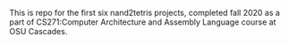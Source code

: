 This is repo for the first six nand2tetris projects, completed fall 2020 as a part of CS271:Computer Architecture and Assembly Language course at OSU Cascades.
